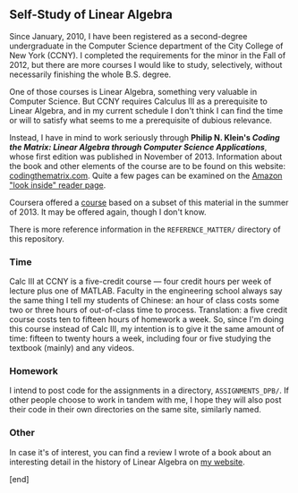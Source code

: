 ## Self-Study of Linear Algebra

Since January, 2010, I have been registered as a second-degree undergraduate in the Computer Science department of the City College of New York (CCNY). I completed the requirements for the minor in the Fall of 2012, but there are more courses I would like to study, selectively, without necessarily finishing the whole B.S. degree.

One of those courses is Linear Algebra, something very valuable in Computer Science. But CCNY requires Calculus III as a prerequisite to Linear Algebra, and in my current schedule I don't think I can find the time or will to satisfy what seems to me a prerequisite of dubious relevance.

Instead, I have in mind to work seriously through **Philip N. Klein's _Coding the Matrix: Linear Algebra through Computer Science Applications_**, whose first edition was published in November of 2013. Information about the book and other elements of the course are to be found on this website: [codingthematrix.com](http://codingthematrix.com/). Quite a few pages can be examined on the [Amazon "look inside" reader page](http://www.amazon.com/dp/0615880991/#reader_0615880991).

Coursera offered a [course](https://www.coursera.org/course/matrix) based on a subset of this material in the summer of 2013. It may be offered again, though I don't know.

There is more reference information in the `REFERENCE_MATTER/` directory of this repository.

### Time

Calc III at CCNY is a five-credit course — four credit hours per week of lecture plus one of MATLAB. Faculty in the engineering school always say the same thing I tell my students of Chinese: an hour of class costs some two or three hours of out-of-class time to process. Translation: a five credit course costs ten to fifteen hours of homework a week. So, since I'm doing this course instead of Calc III, my intention is to give it the same amount of time: fifteen to twenty hours a week, including four or five studying the textbook (mainly) and any videos.

### Homework

I intend to post code for the assignments in a directory, `ASSIGNMENTS_DPB/`. If other people choose to work in tandem with me, I hope they will also post their code in their own directories on the same site, similarly named.

### Other

In case it's of interest, you can find a review I wrote of a book about an interesting detail in the history of Linear Algebra on [my website](https://brannerchinese.com/dpb/publications/Branner_Hart_review.pdf).

[end]
